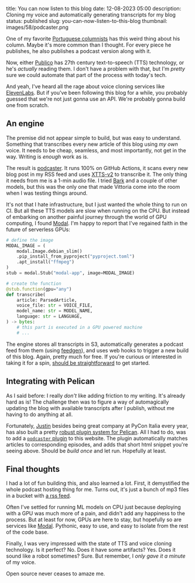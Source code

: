 title: You can now listen to this blog
date: 12-08-2023 05:00
description: Cloning my voice and automatically generating transcripts for my blog
status: published
slug: you-can-now-listen-to-this-blog
thumbnail: images/58/podcaster.png

One of my favorite [Portuguese columnists](https://www.publico.pt/autor/joao-miguel-tavares) has this weird thing about his column. Maybe it's more common than I thought. For every piece he publishes, he also publishes a podcast version along with it. 

Now, either [Publico](https://www.publico.pt/) has 27th century text-to-speech (TTS) technology, or he's _actually_ reading them. I don't have a problem with that, but I'm _pretty_ sure we could automate that part of the process with today's tech. 

And yeah, I've heard all the rage about voice cloning services like [ElevenLabs](https://elevenlabs.io/pricing). But if you've been following this blog for a while, you probably guessed that we're not just gonna use an API. We're probably gonna build one from scratch. 

## An engine

The premise did not appear simple to build, but was easy to understand. Something that transcribes every new article of this blog using _my own_ voice. It needs to be cheap, seamless, and most importantly, not get in the way. Writing is _enough_ work as is. 

The result is [podcaster](https://github.com/duarteocarmo/podcaster/). It runs 100% on GitHub Actions, it scans every new blog post in my RSS feed and uses [XTTS-v2](https://huggingface.co/coqui/XTTS-v2) to transcribe it. The only thing it needs from me is a 1-min audio file. I tried [Bark](https://tts.readthedocs.io/en/latest/models/bark.html) and a couple of other models, but this was the only one that made Vittoria come into the room when I was testing things around. 

It's not that I hate infrastructure, but I just wanted the whole thing to run on CI. But all these TTS models are slow when running on the CPU. But instead of embarking on another painful journey through the world of GPU computing, I found [Modal](https://modal.com). I'm happy to report that I've regained faith in the future of serverless GPUs:

```python
# define the image
MODAL_IMAGE = (
    modal.Image.debian_slim()
    .pip_install_from_pyproject("pyproject.toml")
    .apt_install("ffmpeg")
)
stub = modal.Stub("modal-app", image=MODAL_IMAGE)

# create the function
@stub.function(gpu="any")
def transcribe(
    article: ParsedArticle,
    voice_file: str = VOICE_FILE,
    model_name: str = MODEL_NAME,
    language: str = LANGUAGE,
) -> bytes:
    # this part is executed in a GPU powered machine
    # ...
```

The engine stores all transcripts in S3, automatically generates a podcast feed from them (using [feedgen](https://feedgen.kiesow.be/)), and uses web hooks to trigger a new build of this blog. Again, pretty much for free. If you're curious or interested in taking it for a spin, [should be straightforward](https://github.com/duarteocarmo/podcaster#readme) to get started.

## Integrating with Pelican

As I said before: I really _don't_ like adding friction to my writing. It's already hard as is! The challenge then was to figure a way of automagically updating the blog with available transcripts after I publish, without me having to do anything at all. 

Fortunately, [Justin](https://justinmayer.com/about/) besides being great company at PyCon Italia every year, has also built a pretty [robust plugin system for Pelican](https://docs.getpelican.com/en/latest/plugins.html). All I had to do, was to add a [`podcaster` plugin](https://github.com/duarteocarmo/duarteocarmo.com/blob/master/plugins/podcast/podcast.py) to this website. The plugin automatically matches articles to corresponding episodes, and adds that short html snippet you're seeing above. Should be _build once_ and let run. Hopefully at least.


## Final thoughts

I had a lot of fun building this, and also learned a lot. First, it demystified the whole podcast hosting thing for me. Turns out, it's just a bunch of mp3 files in a bucket with [a rss feed](https://podcasts.apple.com/dk/podcast/duarte-o-carmos-articles/id1719493997). 

Often I've settled for running ML models on CPU just because deploying with a GPU was much more of a pain, and didn't add any happiness to the process. But at least for now, GPUs are here to stay, but hopefully so are services like [Modal](https://modal.com/). Pythonic, easy to use, and easy to isolate from the rest of the code base.

Finally, I was very impressed with the state of TTS and voice cloning technology. Is it perfect? No. Does it have some artifacts? Yes. Does it sound like a robot sometimes? Sure. But remember, I _only gave it a minute_ of my voice.

Open source never ceases to amaze me.
